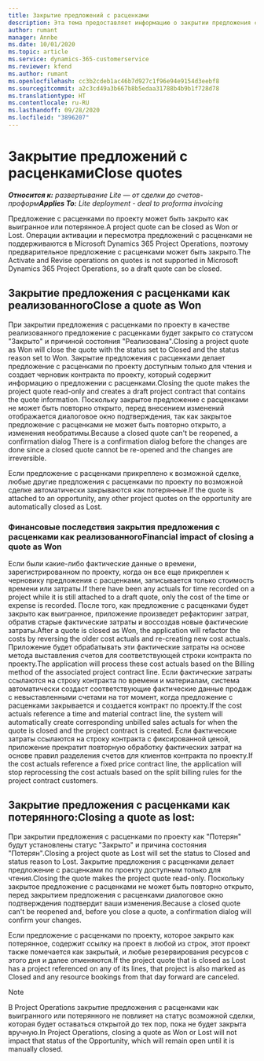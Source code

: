 ```yaml
---
title: Закрытие предложений с расценками
description: Эта тема предоставляет информацию о закрытии предложения с расценками в Project Operations.
author: rumant
manager: Annbe
ms.date: 10/01/2020
ms.topic: article
ms.service: dynamics-365-customerservice
ms.reviewer: kfend
ms.author: rumant
ms.openlocfilehash: cc3b2cdeb1ac46b7d927c1f96e94e9154d3eebf8
ms.sourcegitcommit: a2c3cd49a3b667b8b5edaa31788b4b9b1f728d78
ms.translationtype: HT
ms.contentlocale: ru-RU
ms.lasthandoff: 09/28/2020
ms.locfileid: "3896207"
---
```

# <a name="close-quotes"></a><span data-ttu-id="8b637-103">Закрытие предложений с расценками</span><span class="sxs-lookup"><span data-stu-id="8b637-103">Close quotes</span></span> 

<span data-ttu-id="8b637-104">_**Относится к:** развертывание Lite — от сделки до счетов-проформ_</span><span class="sxs-lookup"><span data-stu-id="8b637-104">_**Applies To:** Lite deployment - deal to proforma invoicing_</span></span>

<span data-ttu-id="8b637-105">Предложение с расценками по проекту может быть закрыто как выигранное или потерянное.</span><span class="sxs-lookup"><span data-stu-id="8b637-105">A project quote can be closed as Won or Lost.</span></span> <span data-ttu-id="8b637-106">Операции активации и пересмотра предложений с расценками не поддерживаются в Microsoft Dynamics 365 Project Operations, поэтому предварительное предложение с расценками может быть закрыто.</span><span class="sxs-lookup"><span data-stu-id="8b637-106">The Activate and Revise operations on quotes is not supported in Microsoft Dynamics 365 Project Operations, so a draft quote can be closed.</span></span>

## <a name="close-a-quote-as-won"></a><span data-ttu-id="8b637-107">Закрытие предложения с расценками как реализованного</span><span class="sxs-lookup"><span data-stu-id="8b637-107">Close a quote as Won</span></span>

<span data-ttu-id="8b637-108">При закрытии предложения с расценками по проекту в качестве реализованного предложение с расценками будет закрыто со статусом "Закрыто" и причиной состояния "Реализована".</span><span class="sxs-lookup"><span data-stu-id="8b637-108">Closing a project quote as Won will close the quote with the status set to Closed and the status reason set to Won.</span></span> <span data-ttu-id="8b637-109">Закрытие предложения с расценками делает предложение с расценками по проекту доступным только для чтения и создает черновик контракта по проекту, который содержит информацию о предложении с расценками.</span><span class="sxs-lookup"><span data-stu-id="8b637-109">Closing the quote makes the project quote read-only and creates a draft project contract that contains the quote information.</span></span> <span data-ttu-id="8b637-110">Поскольку закрытое предложение с расценками не может быть повторно открыто, перед внесением изменений отображается диалоговое окно подтверждения, так как закрытое предложение с расценками не может быть повторно открыто, а изменения необратимы.</span><span class="sxs-lookup"><span data-stu-id="8b637-110">Because a closed quote can't be reopened, a confirmation dialog There is a confirmation dialog before the changes are done since a closed quote cannot be re-opened and the changes are irreversible.</span></span>

<span data-ttu-id="8b637-111">Если предложение с расценками прикреплено к возможной сделке, любые другие предложения с расценками по проекту по возможной сделке автоматически закрываются как потерянные.</span><span class="sxs-lookup"><span data-stu-id="8b637-111">If the quote is attached to an opportunity, any other project quotes on the opportunity are automatically closed as Lost.</span></span>

### <a name="financial-impact-of-closing-a-quote-as-won"></a><span data-ttu-id="8b637-112">Финансовые последствия закрытия предложения с расценками как реализованного</span><span class="sxs-lookup"><span data-stu-id="8b637-112">Financial impact of closing a quote as Won</span></span>

<span data-ttu-id="8b637-113">Если были какие-либо фактические данные о времени, зарегистрированном по проекту, когда он все еще прикреплен к черновику предложения с расценками, записывается только стоимость времени или затраты.</span><span class="sxs-lookup"><span data-stu-id="8b637-113">If there have been any actuals for time recorded on a project while it is still attached to a draft quote, only the cost of the time or expense is recorded.</span></span> <span data-ttu-id="8b637-114">После того, как предложение с расценками будет закрыто как выигранное, приложение произведет рефакторинг затрат, обратив старые фактические затраты и воссоздав новые фактические затраты.</span><span class="sxs-lookup"><span data-stu-id="8b637-114">After a quote is closed as Won, the application will refactor the costs by reversing the older cost actuals and re-creating new cost actuals.</span></span> <span data-ttu-id="8b637-115">Приложение будет обрабатывать эти фактические затраты на основе метода выставления счетов для соответствующей строки контракта по проекту.</span><span class="sxs-lookup"><span data-stu-id="8b637-115">The application will process these cost actuals based on the Billing method of the associated project contract line.</span></span> <span data-ttu-id="8b637-116">Если фактические затраты ссылаются на строку контракта по времени и материалам, система автоматически создаст соответствующие фактические данные продаж с невыставленными счетами на тот момент, когда предложение с расценками закрывается и создается контракт по проекту.</span><span class="sxs-lookup"><span data-stu-id="8b637-116">If the cost actuals reference a time and material contract line, the system will automatically create corresponding unbilled sales actuals for when the quote is closed and the project contract is created.</span></span> <span data-ttu-id="8b637-117">Если фактические затраты ссылаются на строку контракта с фиксированной ценой, приложение прекратит повторную обработку фактических затрат на основе правил разделения счетов для клиентов контракта по проекту.</span><span class="sxs-lookup"><span data-stu-id="8b637-117">If the cost actuals reference a fixed price contract line, the application will stop reprocessing the cost actuals based on the split billing rules for the project contract customers.</span></span>

## <a name="closing-a-quote-as-lost"></a><span data-ttu-id="8b637-118">Закрытие предложения с расценками как потерянного:</span><span class="sxs-lookup"><span data-stu-id="8b637-118">Closing a quote as lost:</span></span>

<span data-ttu-id="8b637-119">При закрытии предложения с расценками по проекту как "Потерян" будут установлены статус "Закрыто" и причина состояния "Потерян".</span><span class="sxs-lookup"><span data-stu-id="8b637-119">Closing a project quote as Lost will set the status to Closed and status reason to Lost.</span></span> <span data-ttu-id="8b637-120">Закрытие предложения с расценками делает предложение с расценками по проекту доступным только для чтения.</span><span class="sxs-lookup"><span data-stu-id="8b637-120">Closing the quote makes the project quote read-only.</span></span> <span data-ttu-id="8b637-121">Поскольку закрытое предложение с расценками не может быть повторно открыто, перед закрытием предложения с расценками диалоговое окно подтверждения подтвердит ваши изменения.</span><span class="sxs-lookup"><span data-stu-id="8b637-121">Because a closed quote can't be reopened and, before you close a quote, a confirmation dialog will confirm your changes.</span></span>

<span data-ttu-id="8b637-122">Если предложение с расценками по проекту, которое закрыто как потерянное, содержит ссылку на проект в любой из строк, этот проект также помечается как закрытый, и любые резервирования ресурсов с этого дня и далее отменяются.</span><span class="sxs-lookup"><span data-stu-id="8b637-122">If the project quote that is closed as Lost has a project referenced on any of its lines, that project is also marked as Closed and any resource bookings from that day forward are canceled.</span></span>

> [!NOTE]
> <span data-ttu-id="8b637-123">В Project Operations закрытие предложения с расценками как выигранного или потерянного не повлияет на статус возможной сделки, которая будет оставаться открытой до тех пор, пока не будет закрыта вручную.</span><span class="sxs-lookup"><span data-stu-id="8b637-123">In Project Operations, closing a quote as Won or Lost will not impact that status of the Opportunity, which will remain open until it is manually closed.</span></span>
